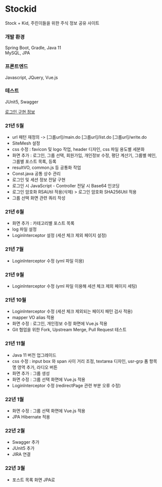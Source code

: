 # Stockid
Stock + Kid, 주린이들을 위한 주식 정보 공유 사이트

### 개발 환경
Spring Boot, Gradle, Java 11  
MySQL, JPA

### 프론트엔드
Javascript, JQuery, Vue.js

### 테스트
JUnit5, Swagger

[로그인 구현 정보](https://github.com/ynjch97/Stockid/wiki/Login-%EA%B8%B0%EB%8A%A5-%EA%B5%AC%ED%98%84-%EC%A0%95%EB%B3%B4)

### 21년 5월 
- url 패턴 재정의 -> [그룹url]/main.do [그룹url]/list.do [그룹url]/write.do  
- SiteMesh 설정  
- css 수정 : favicon 및 logo 작업, header 디자인, css 파일 용도별 세분화  
- 화면 추가 : 로그인, 그룹 선택, 회원가입, 개인정보 수정, 평단 계산기, 그룹별 메인, 그룹별 포스트 목록, 등록
- resultVO, common.js 등 공통화 작업  
- Const.java 공통 상수 관리  
- 로그인 및 세션 정보 전달 구현  
- 로그인 시 JavaScript - Controller 전달 시 Base64 인코딩 
- 로그인 암호화 RSAUtil 적용(삭제) > 로그인 암호화 SHA256Util 적용  
- 그룹 선택 화면 관련 쿼리 작성  

### 21년 6월 
- 화면 추가 : 카테고리별 포스트 목록
- log 파일 설정
- LoginInterceptor 설정 (세션 체크 제외 페이지 설정)

### 21년 7월
- LoginInterceptor 수정 (yml 파일 이용)

### 21년 9월
- LoginInterceptor 수정 (yml 파일 이용해 세션 체크 제외 페이지 세팅)

### 21년 10월
- LoginInterceptor 수정 (세션 체크 제외되는 페이지 패턴 검사 적용)
- mapper VO alias 적용
- 화면 수정 : 로그인, 개인정보 수정 화면에 Vue.js 적용
- Git 협업을 위한 Fork, Upstream Merge, Pull Request 테스트 

### 21년 11월
- Java 11 버전 업그레이드
- css 수정 : input box 와 span 사이 거리 조정, textarea 디자인, usr-grp 폼 항목명 영역 추가, 라디오 버튼
- 화면 추가 : 그룹 생성
- 화면 수정 : 그룹 선택 화면에 Vue.js 적용
- LoginInterceptor 수정 (redirectPage 관련 부분 오류 수정)

### 22년 1월
- 화면 수정 : 그룹 선택 화면에 Vue.js 적용
- JPA Hibernate 적용

### 22년 2월
- Swagger 추가
- JUnit5 추가
- JIRA 연결

### 22년 3월
- 포스트 목록 화면 JPA로 
